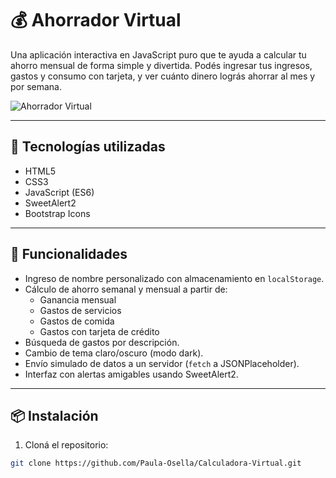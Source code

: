 # 💰 Ahorrador Virtual

Una aplicación interactiva en JavaScript puro que te ayuda a calcular tu ahorro mensual de forma simple y divertida. Podés ingresar tus ingresos, gastos y consumo con tarjeta, y ver cuánto dinero lográs ahorrar al mes y por semana.

![Ahorrador Virtual](https://user-images.githubusercontent.com/00000000/ahorrador-virtual-preview.png) <!-- ← reemplazá este link por una captura si querés -->

---

## 🚀 Tecnologías utilizadas

- HTML5
- CSS3
- JavaScript (ES6)
- SweetAlert2
- Bootstrap Icons

---

## 🧠 Funcionalidades

- Ingreso de nombre personalizado con almacenamiento en `localStorage`.
- Cálculo de ahorro semanal y mensual a partir de:
  - Ganancia mensual
  - Gastos de servicios
  - Gastos de comida
  - Gastos con tarjeta de crédito
- Búsqueda de gastos por descripción.
- Cambio de tema claro/oscuro (modo dark).
- Envío simulado de datos a un servidor (`fetch` a JSONPlaceholder).
- Interfaz con alertas amigables usando SweetAlert2.

---

## 📦 Instalación

1. Cloná el repositorio:
```bash
git clone https://github.com/Paula-Osella/Calculadora-Virtual.git

